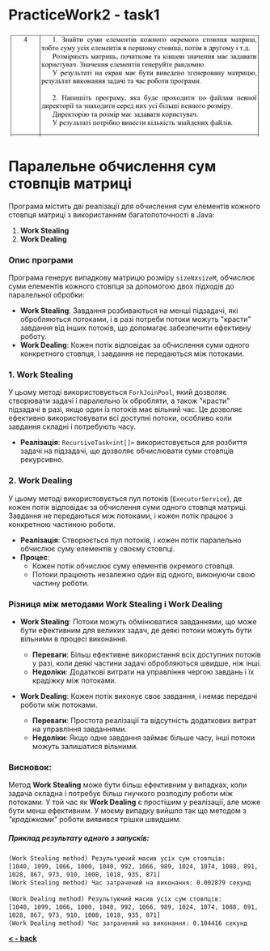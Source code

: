 # PracticeWork2 - task1

![task.png](task.png)

# Паралельне обчислення сум стовпців матриці

Програма містить дві реалізації для обчислення сум елементів кожного стовпця матриці з використанням багатопоточності в Java:
1. **Work Stealing**
2. **Work Dealing**

### Опис програми

Програма генерує випадкову матрицю розміру `sizeN`x`sizeM`, обчислює суми елементів кожного стовпця за допомогою двох підходів до паралельної обробки:
- **Work Stealing**: Завдання розбиваються на менші підзадачі, які обробляються потоками, і в разі потреби потоки можуть "красти" завдання від інших потоків, що допомагає забезпечити ефективну роботу.
- **Work Dealing**: Кожен потік відповідає за обчислення суми одного конкретного стовпця, і завдання не передаються між потоками.

### 1. **Work Stealing**
У цьому методі використовується `ForkJoinPool`, який дозволяє створювати задачі і паралельно їх обробляти, а також "красти" підзадачі в разі, якщо один із потоків має вільний час. Це дозволяє ефективно використовувати всі доступні потоки, особливо коли завдання складні і потребують часу.

- **Реалізація**: `RecursiveTask<int[]>` використовується для розбиття задачі на підзадачі, що дозволяє обчислювати суми стовпців рекурсивно.

### 2. **Work Dealing**
У цьому методі використовується пул потоків (`ExecutorService`), де кожен потік відповідає за обчислення суми одного стовпця матриці. Завдання не передаються між потоками, і кожен потік працює з конкретною частиною роботи.

- **Реалізація**: Створюється пул потоків, і кожен потік паралельно обчислює суму елементів у своєму стовпці.
- **Процес**:
    - Кожен потік обчислює суму елементів окремого стовпця.
    - Потоки працюють незалежно один від одного, виконуючи свою частину роботи.


### Різниця між методами **Work Stealing** і **Work Dealing**

- **Work Stealing**: Потоки можуть обмінюватися завданнями, що може бути ефективним для великих задач, де деякі потоки можуть бути вільними в процесі виконання.
    - **Переваги**: Більш ефективне використання всіх доступних потоків у разі, коли деякі частини задачі обробляються швидше, ніж інші.
    - **Недоліки**: Додаткові витрати на управління чергою завдань і їх крадіжку між потоками.

- **Work Dealing**: Кожен потік виконує своє завдання, і немає передачі роботи між потоками.
    - **Переваги**: Простота реалізації та відсутність додаткових витрат на управління завданнями.
    - **Недоліки**: Якщо одне завдання займає більше часу, інші потоки можуть залишатися вільними.

### Висновок:

Метод **Work Stealing** може бути більш ефективним у випадках, коли задача складна і потребує більш гнучкого розподілу роботи між потоками. У той час як **Work Dealing** є простішим у реалізації, але може бути менш ефективним. У моєму випадку вийшло так що методом з _"крадіжками"_ роботи виявився трішки швидшим.
##### Приклад результату одного з запусків:
```
(Work Stealing method) Результуючий масив усіх сум стовпців:
[1040, 1099, 1066, 1000, 1040, 992, 1066, 989, 1024, 1074, 1088, 891, 1028, 867, 973, 910, 1008, 1018, 935, 871]
(Work Stealing method) Час затрачений на виконання: 0.002879 секунд

(Work Dealing method) Результуючий масив усіх сум стовпців:
[1040, 1099, 1066, 1000, 1040, 992, 1066, 989, 1024, 1074, 1088, 891, 1028, 867, 973, 910, 1008, 1018, 935, 871]
(Work Dealing method) Час затрачений на виконання: 0.104416 секунд
```
**[< - back](README.md)**
